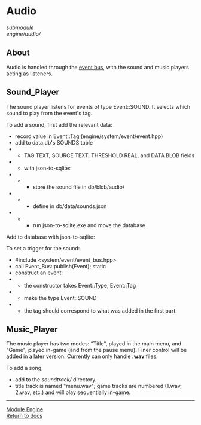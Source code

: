 # Audio
*submodule*  
*engine/audio/*

## About
Audio is handled through the [event bus](../event/event_bus.md), with the sound and music players acting as listeners.

## Sound_Player
The sound player listens for events of type Event::SOUND. It selects which sound to play from the event's tag.

To add a sound, first add the relevant data:
- record value in Event::Tag (engine/system/event/event.hpp)
- add to data.db's SOUNDS table
- - TAG TEXT, SOURCE TEXT, THRESHOLD REAL, and DATA BLOB fields
- - with json-to-sqlite:
- - - store the sound file in db/blob/audio/
- - - define in db/data/sounds.json
- - - run json-to-sqlite.exe and move the database

Add to database with json-to-sqlite:

To set a trigger for the sound:
- #include <system/event/event_bus.hpp>
- call Event_Bus::publish(Event); static
- construct an event:
- - the constructor takes Event::Type, Event::Tag
- - make the type Event::SOUND
- - the tag should correspond to what was added in the first part.

## Music_Player
The music player has two modes: "Title", played in the main menu, and "Game", played in-game (and from the pause menu). Finer control will be added in a later version. Currently can only handle **.wav** files.

To add a song,
- add to the *soundtrack/* directory.
- title track is named "menu.wav"; game tracks are numbered (1.wav, 2.wav, etc.) and will play sequentially in-game.

---

[Module Engine](../engine.md)  
[Return to docs](../../docs.md)
